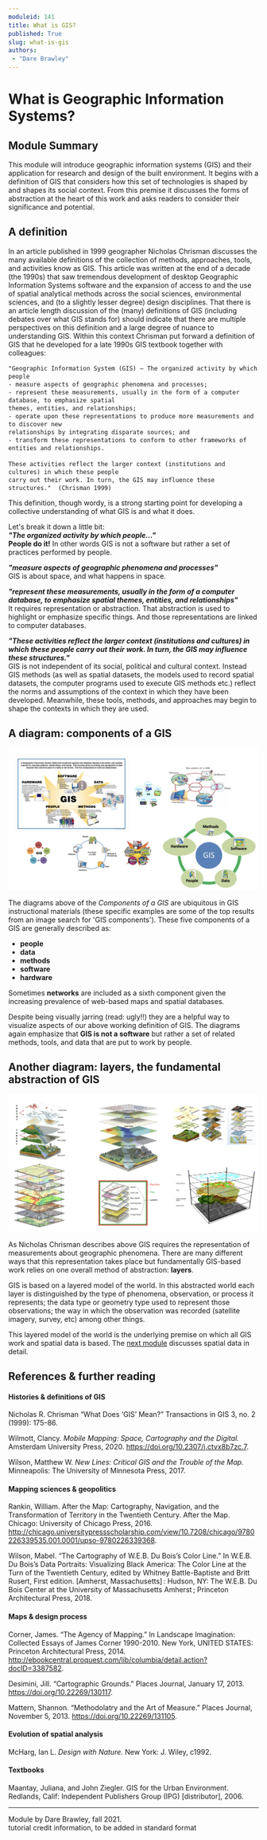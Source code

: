```yaml
---
moduleid: 141
title: What is GIS?
published: True
slug: what-is-gis
authors:
 - "Dare Brawley"
---
```


# What is Geographic Information Systems?


## Module Summary

This module will introduce geographic information systems (GIS) and their application for research and design of the built environment. It begins with a definition of GIS that considers how this set of technologies is shaped by and shapes its social context. From this premise it discusses the forms of abstraction at the heart of this work and asks readers to consider their significance and potential.  


## A definition

In an article published in 1999 geographer Nicholas Chrisman discusses the many available definitions of the collection of methods, approaches, tools, and activities know as GIS. This article was written at the end of a decade (the 1990s) that saw tremendous development of desktop Geographic Information Systems software and the expansion of access to and the use of spatial analytical methods across the social sciences, environmental sciences, and (to a slightly lesser degree) design disciplines. That there is an article length discussion of the (many) definitions of GIS (including debates over what GIS stands for) should indicate that there are multiple perspectives on this definition and a large degree of nuance to understanding GIS. Within this context Chrisman put forward a definition of GIS that he developed for a late 1990s GIS textbook together with colleagues:  

```
"Geographic Information System (GIS) – The organized activity by which people
- measure aspects of geographic phenomena and processes;  
- represent these measurements, usually in the form of a computer database, to emphasize spatial 
themes, entities, and relationships;  
- operate upon these representations to produce more measurements and to discover new 
relationships by integrating disparate sources; and  
- transform these representations to conform to other frameworks of entities and relationships.    

These activities reflect the larger context (institutions and cultures) in which these people 
carry out their work. In turn, the GIS may influence these structures."  (Chrisman 1999)
```

This definition, though wordy, is a strong starting point for developing a collective understanding of what GIS is and what it does.  

Let's break it down a little bit:  
***"The organized activity by which people..."***  
**People do it!** In other words GIS is not a software but rather a set of practices performed by people.  

***"measure aspects of geographic phenomena and processes"***  
GIS is about space, and what happens in space.

***"represent these measurements, usually in the form of a computer database, to emphasize spatial themes, entities, and relationships"***  
It requires representation or abstraction. That abstraction is used to highlight or emphasize specific things. And those representations are linked to computer databases.

***"These activities reflect the larger context (institutions and cultures) in which these people carry out their work. In turn, the GIS may influence these structures."***  
GIS is not independent of its social, political and cultural context. Instead  GIS methods (as well as spatial datasets, the models used to record spatial datasets, the computer programs used to execute GIS methods etc.) reflect the norms and assumptions of the context in which they have been developed. Meanwhile, these tools, methods, and approaches may begin to shape the contexts in which they are used.

## A diagram: components of a GIS

![five components of a GIS](images/01-gis-components.png)

The diagrams above of the *Components of a GIS* are ubiquitous in GIS instructional materials (these specific examples are some of the top results from an image search for 'GIS components'). These five components of a GIS are generally described as:  
- **people**
- **data**
- **methods**
- **software**
- **hardware**

Sometimes **networks** are included as a sixth component given the increasing prevalence of web-based maps and spatial databases.


Despite being visually jarring (read: ugly!!) they are a helpful way to visualize aspects of our above working definition of GIS. The diagrams again emphasize that **GIS is not a software** but rather a set of related methods, tools, and data that are put to work by people.  

## Another diagram: layers, the fundamental abstraction of GIS


![layers in GIS](images/02-layers.png)


As Nicholas Chrisman describes above GIS requires the representation of measurements about geographic phenomena. There are many different ways that this representation takes place but fundamentally GIS-based work relies on one overall method of abstraction: **layers**.  

GIS is based on a layered model of the world. In this abstracted world each layer is distinguished by the type of phenomena, observation, or process it represents; the data type or geometry type used to represent those observations; the way in which the observation was recorded (satellite imagery, survey, etc) among other things.  

This layered model of the world is the underlying premise on which all GIS work and spatial data is based. The [next module]() discusses spatial data in detail.  

## References & further reading

#### Histories & definitions of GIS  

Nicholas R. Chrisman “What Does ‘GIS’ Mean?” Transactions in GIS 3, no. 2 (1999): 175–86.

Wilmott, Clancy. *Mobile Mapping: Space, Cartography and the Digital.* Amsterdam University Press, 2020. https://doi.org/10.2307/j.ctvx8b7zc.7.

Wilson, Matthew W. *New Lines: Critical GIS and the Trouble of the Map.* Minneapolis: The University of Minnesota Press, 2017.

#### Mapping sciences & geopolitics

Rankin, William. After the Map: Cartography, Navigation, and the Transformation of Territory in the Twentieth Century. After the Map. Chicago: University of Chicago Press, 2016. http://chicago.universitypressscholarship.com/view/10.7208/chicago/9780226339535.001.0001/upso-9780226339368.

Wilson, Mabel. “The Cartography of W.E.B. Du Bois’s Color Line.” In W.E.B. Du Bois’s Data Portraits: Visualizing Black America: The Color Line at the Turn of the Twentieth Century, edited by Whitney Battle-Baptiste and Britt Rusert, First edition. [Amherst, Massachusetts] : Hudson, NY: The W.E.B. Du Bois Center at the University of Massachusetts Amherst ; Princeton Architectural Press, 2018.

#### Maps & design process

Corner, James. “The Agency of Mapping.” In Landscape Imagination: Collected Essays of James Corner 1990-2010. New York, UNITED STATES: Princeton Architectural Press, 2014. http://ebookcentral.proquest.com/lib/columbia/detail.action?docID=3387582.


Desimini, Jill. “Cartographic Grounds.” Places Journal, January 17, 2013. https://doi.org/10.22269/130117.

Mattern, Shannon. “Methodolatry and the Art of Measure.” Places Journal, November 5, 2013. https://doi.org/10.22269/131105.

#### Evolution of spatial analysis

McHarg, Ian L. *Design with Nature.* New York: J. Wiley, c1992.

#### Textbooks
Maantay, Juliana, and John Ziegler. GIS for the Urban Environment. Redlands, Calif: Independent Publishers Group (IPG) [distributor], 2006.


-------
Module by Dare Brawley, fall 2021.  
tutorial credit information, to be added in standard format
